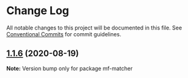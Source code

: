 # Change Log

All notable changes to this project will be documented in this file.
See [Conventional Commits](https://conventionalcommits.org) for commit guidelines.

## [1.1.6](https://github.com/cheminfo/mass-js/compare/mf-matcher@1.1.5...mf-matcher@1.1.6) (2020-08-19)

**Note:** Version bump only for package mf-matcher
